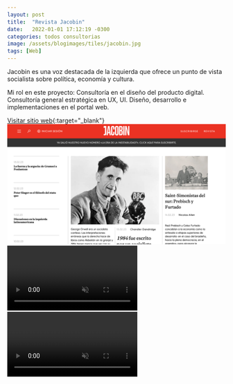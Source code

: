 ```yaml
---
layout: post
title:  "Revista Jacobin"
date:   2022-01-01 17:12:19 -0300
categories: todos consultorias
image: /assets/blogimages/tiles/jacobin.jpg
tags: [Web]
---
```


Jacobin es una voz destacada de la izquierda que ofrece un punto de vista socialista sobre política, economía y cultura.

Mi rol en este proyecto: Consultoría en el diseño del producto digital. Consultoría general estratégica en UX, UI. Diseño, desarrollo e implementaciones en el portal web. 

[Visitar sitio web](https://jacobinlat.com/){:target="_blank"}
<img class="post-image-full" src="/assets/blogimages/jacobin-1.png">
<video autobuffer autoPlay loop muted><source src="/assets/blogimages/jacobin-2.mp4" type="video/mp4" /></video>
<video autobuffer autoPlay loop muted><source src="/assets/blogimages/jacobin-3.mp4" type="video/mp4" /></video>



